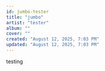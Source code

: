 ```yaml
---
id: jumbo-tester
title: "jumbo"
artist: "tester"
album: ""
cover: ""
created: "August 12, 2025, 7:03 PM"
updated: "August 12, 2025, 7:03 PM"
---
```


testing